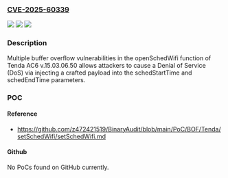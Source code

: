 ### [CVE-2025-60339](https://cve.mitre.org/cgi-bin/cvename.cgi?name=CVE-2025-60339)
![](https://img.shields.io/static/v1?label=Product&message=n%2Fa&color=blue)
![](https://img.shields.io/static/v1?label=Version&message=n%2Fa%20&color=brightgreen)
![](https://img.shields.io/static/v1?label=Vulnerability&message=n%2Fa&color=brightgreen)

### Description

Multiple buffer overflow vulnerabilities in the openSchedWifi function of Tenda AC6 v.15.03.06.50 allows attackers to cause a Denial of Service (DoS) via injecting a crafted payload into the schedStartTime and schedEndTime parameters.

### POC

#### Reference
- https://github.com/z472421519/BinaryAudit/blob/main/PoC/BOF/Tenda/setSchedWifi/setSchedWifi.md

#### Github
No PoCs found on GitHub currently.

